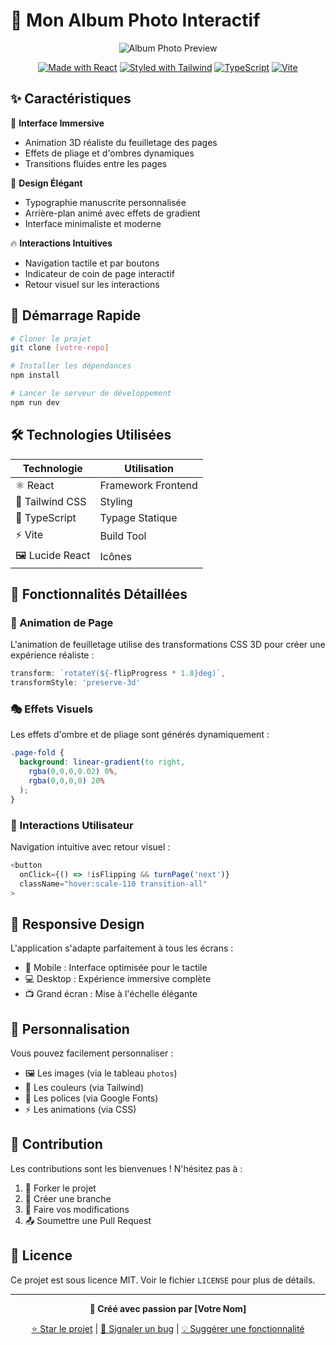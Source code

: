 # 📸 Mon Album Photo Interactif

<div align="center">
  
![Album Photo Preview](https://images.unsplash.com/photo-1682687220742-aba13b6e50ba?auto=format&fit=crop&w=600&h=300)

[![Made with React](https://img.shields.io/badge/React-18.3.1-61DAFB?logo=react)](https://reactjs.org)
[![Styled with Tailwind](https://img.shields.io/badge/Tailwind_CSS-3.4.1-38B2AC?logo=tailwind-css)](https://tailwindcss.com)
[![TypeScript](https://img.shields.io/badge/TypeScript-5.5.3-3178C6?logo=typescript)](https://www.typescriptlang.org)
[![Vite](https://img.shields.io/badge/Vite-5.4.2-646CFF?logo=vite)](https://vitejs.dev)

</div>

## ✨ Caractéristiques

🌟 **Interface Immersive**
- Animation 3D réaliste du feuilletage des pages
- Effets de pliage et d'ombres dynamiques
- Transitions fluides entre les pages

🎨 **Design Élégant**
- Typographie manuscrite personnalisée
- Arrière-plan animé avec effets de gradient
- Interface minimaliste et moderne

🔥 **Interactions Intuitives**
- Navigation tactile et par boutons
- Indicateur de coin de page interactif
- Retour visuel sur les interactions

## 🚀 Démarrage Rapide

```bash
# Cloner le projet
git clone [votre-repo]

# Installer les dépendances
npm install

# Lancer le serveur de développement
npm run dev
```

## 🛠 Technologies Utilisées

<div align="center">

| Technologie | Utilisation |
|-------------|-------------|
| ⚛️ React | Framework Frontend |
| 🎨 Tailwind CSS | Styling |
| 📝 TypeScript | Typage Statique |
| ⚡ Vite | Build Tool |
| 🖼️ Lucide React | Icônes |

</div>

## 🌟 Fonctionnalités Détaillées

### 📖 Animation de Page
L'animation de feuilletage utilise des transformations CSS 3D pour créer une expérience réaliste :
```typescript
transform: `rotateY(${-flipProgress * 1.8}deg)`,
transformStyle: 'preserve-3d'
```

### 🎭 Effets Visuels
Les effets d'ombre et de pliage sont générés dynamiquement :
```css
.page-fold {
  background: linear-gradient(to right, 
    rgba(0,0,0,0.02) 0%, 
    rgba(0,0,0,0) 20%
  );
}
```

### 🎯 Interactions Utilisateur
Navigation intuitive avec retour visuel :
```typescript
<button
  onClick={() => !isFlipping && turnPage('next')}
  className="hover:scale-110 transition-all"
>
```

## 📱 Responsive Design

L'application s'adapte parfaitement à tous les écrans :
- 📱 Mobile : Interface optimisée pour le tactile
- 💻 Desktop : Expérience immersive complète
- 📺 Grand écran : Mise à l'échelle élégante

## 🎨 Personnalisation

Vous pouvez facilement personnaliser :
- 🖼️ Les images (via le tableau `photos`)
- 🎨 Les couleurs (via Tailwind)
- 📝 Les polices (via Google Fonts)
- ⚡ Les animations (via CSS)

## 🤝 Contribution

Les contributions sont les bienvenues ! N'hésitez pas à :
1. 🍴 Forker le projet
2. 🔧 Créer une branche
3. 🎨 Faire vos modifications
4. 📤 Soumettre une Pull Request

## 📜 Licence

Ce projet est sous licence MIT. Voir le fichier `LICENSE` pour plus de détails.

---

<div align="center">

**🌟 Créé avec passion par [Votre Nom]**

[⭐ Star le projet](https://github.com/votre-repo) | [🐛 Signaler un bug](https://github.com/votre-repo/issues) | [💡 Suggérer une fonctionnalité](https://github.com/votre-repo/issues)

</div>
